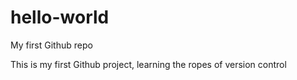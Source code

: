 # hello-world
My first Github repo

This is my first Github project, learning the ropes of version control
